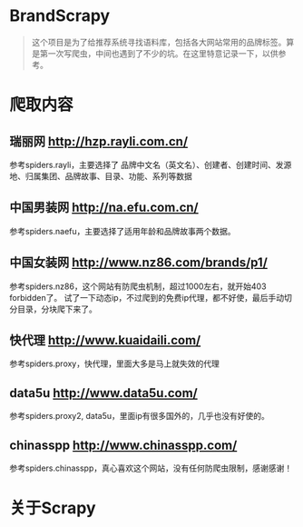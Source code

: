 # BrandScrapy

> 这个项目是为了给推荐系统寻找语料库，包括各大网站常用的品牌标签。算是第一次写爬虫，中间也遇到了不少的坑。在这里特意记录一下，以供参考。

# 爬取内容

## 瑞丽网 http://hzp.rayli.com.cn/

参考spiders.rayli，主要选择了 品牌中文名（英文名）、创建者、创建时间、发源地、归属集团、品牌故事、目录、功能、系列等数据

## 中国男装网 http://na.efu.com.cn/

参考spiders.naefu，主要选择了适用年龄和品牌故事两个数据。

## 中国女装网 http://www.nz86.com/brands/p1/

参考spiders.nz86，这个网站有防爬虫机制，超过1000左右，就开始403 forbidden了。
试了一下动态ip，不过爬到的免费ip代理，都不好使，最后手动切分目录，分块爬下来了。

## 快代理 http://www.kuaidaili.com/

参考spiders.proxy，快代理，里面大多是马上就失效的代理

## data5u http://www.data5u.com/

参考spiders.proxy2, data5u，里面ip有很多国外的，几乎也没有好使的。

## chinasspp http://www.chinasspp.com/

参考spiders.chinasspp，真心喜欢这个网站，没有任何防爬虫限制，感谢感谢！

# 关于Scrapy

